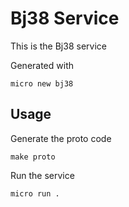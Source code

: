 # Bj38 Service

This is the Bj38 service

Generated with

```
micro new bj38
```

## Usage

Generate the proto code

```
make proto
```

Run the service

```
micro run .
```